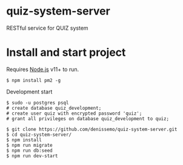 # quiz-system-server
RESTful service for QUIZ system

# Install and start project

Requires [Node.js](https://nodejs.org/) v11+ to run.

```
$ npm install pm2 -g
```
Development start
```
$ sudo -u postgres psql
# create database quiz_development;
# create user quiz with encrypted password 'quiz';
# grant all privileges on database quiz_development to quiz;
```

```
$ git clone https://github.com/denissemo/quiz-system-server.git
$ cd quiz-system-server/
$ npm install
$ npm run migrate
$ npm run db:seed
$ npm run dev-start
```
